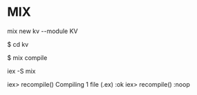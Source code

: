 # MIX

mix new kv --module KV

$ cd kv

$ mix compile

iex -S mix

iex> recompile()
Compiling 1 file (.ex)
:ok
iex> recompile()
:noop
